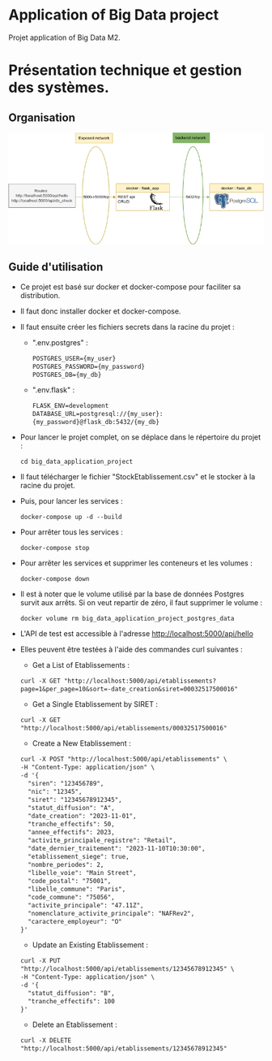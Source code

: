 # Application of Big Data project

Projet application of Big Data M2.

# Présentation technique et gestion des systèmes.

## Organisation

![](./graphs/docker_organisation.png)

## Guide d'utilisation

- Ce projet est basé sur docker et docker-compose pour faciliter sa distribution.
- Il faut donc installer docker et docker-compose.
- Il faut ensuite créer les fichiers secrets dans la racine du projet :
    - ".env.postgres" :
      ```text
      POSTGRES_USER={my_user}
      POSTGRES_PASSWORD={my_password}
      POSTGRES_DB={my_db}
      ```
      
  - ".env.flask" :
      ```text
      FLASK_ENV=development
      DATABASE_URL=postgresql://{my_user}:{my_password}@flask_db:5432/{my_db}
      ```
    
- Pour lancer le projet complet, on se déplace dans le répertoire du projet :
  ```shell
  cd big_data_application_project
  ```
  
- Il faut télécharger le fichier "StockEtablissement.csv" et le stocker à la racine du projet.
  
- Puis, pour lancer les services :
  ```shell
  docker-compose up -d --build
  ```

- Pour arrêter tous les services :
  ```shell
  docker-compose stop
  ```

- Pour arrêter les services et supprimer les conteneurs et les volumes :
  ```shell
  docker-compose down
  ```

- Il est à noter que le volume utilisé par la base de données Postgres survit aux arrêts. Si on veut repartir de zéro,
  il faut supprimer le volume :
  ```shell 
  docker volume rm big_data_application_project_postgres_data
  ```

- L'API de test est accessible à l'adresse [http://localhost:5000/api/hello](http://localhost:5000/api/hello)
- Elles peuvent être testées à l'aide des commandes curl suivantes :
    - Get a List of Etablissements :
    ```shell
    curl -X GET "http://localhost:5000/api/etablissements?page=1&per_page=10&sort=-date_creation&siret=00032517500016"
    ```
  
    - Get a Single Etablissement by SIRET :
    ```shell
    curl -X GET "http://localhost:5000/api/etablissements/00032517500016"
    ```

    - Create a New Etablissement :
    ```shell
    curl -X POST "http://localhost:5000/api/etablissements" \
    -H "Content-Type: application/json" \
    -d '{
      "siren": "123456789",
      "nic": "12345",
      "siret": "12345678912345",
      "statut_diffusion": "A",
      "date_creation": "2023-11-01",
      "tranche_effectifs": 50,
      "annee_effectifs": 2023,
      "activite_principale_registre": "Retail",
      "date_dernier_traitement": "2023-11-10T10:30:00",
      "etablissement_siege": true,
      "nombre_periodes": 2,
      "libelle_voie": "Main Street",
      "code_postal": "75001",
      "libelle_commune": "Paris",
      "code_commune": "75056",
      "activite_principale": "47.11Z",
      "nomenclature_activite_principale": "NAFRev2",
      "caractere_employeur": "O"
    }'
    ```

   - Update an Existing Etablissement :
   ```shell
   curl -X PUT "http://localhost:5000/api/etablissements/12345678912345" \
   -H "Content-Type: application/json" \
   -d '{
     "statut_diffusion": "B",
     "tranche_effectifs": 100
  }'
   ```
  
   - Delete an Etablissement :
   ```shell
   curl -X DELETE "http://localhost:5000/api/etablissements/12345678912345"
   ```
